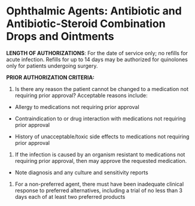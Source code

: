 # Ophthalmic Agents: Antibiotic and Antibiotic-Steroid Combination Drops and Ointments

**LENGTH OF AUTHORIZATIONS**: For the date of service only; no refills for acute infection. Refills for up to 14 days may be authorized for quinolones only for patients undergoing surgery.

**PRIOR AUTHORIZATION CRITERIA:**

1.  Is there any reason the patient cannot be changed to a medication not requiring prior approval? Acceptable reasons include:

- Allergy to medications not requiring prior approval

- Contraindication to or drug interaction with medications not requiring prior approval

- History of unacceptable/toxic side effects to medications not requiring prior approval

1.  If the infection is caused by an organism resistant to medications not requiring prior approval, then may approve the requested medication.

- Note diagnosis and any culture and sensitivity reports

1.  For a non-preferred agent, there must have been inadequate clinical response to preferred alternatives, including a trial of no less than 3 days each of at least two preferred products
